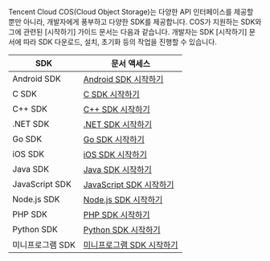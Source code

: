 Tencent Cloud COS(Cloud Object Storage)는 다양한 API 인터페이스를 제공할 뿐만 아니라, 개발자에게 풍부하고 다양한 SDK를 제공합니다. COS가 지원하는 SDK와 그에 관련된 [시작하기] 가이드 문서는 다음과 같습니다. 개발자는 SDK [시작하기] 문서에 따라 SDK 다운로드, 설치, 초기화 등의 작업을 진행할 수 있습니다.

| SDK            | 문서 액세스                                     |
| ------------- | --------------------------------------- |
| Android SDK    | [Android SDK 시작하기](https://intl.cloud.tencent.com/document/product/436/12159) |
| C SDK    | [C SDK 시작하기](https://intl.cloud.tencent.com/document/product/436/12296) |
| C++ SDK    | [C++ SDK 시작하기](https://intl.cloud.tencent.com/document/product/436/12301) |
|  .NET SDK   |[.NET SDK 시작하기](https://intl.cloud.tencent.com/document/product/436/30594)
| Go SDK    |   [Go SDK 시작하기](https://intl.cloud.tencent.com/document/product/436/30601)  |
| iOS SDK        | [iOS SDK 시작하기](https://intl.cloud.tencent.com/document/product/436/11280)    |
| Java SDK | [Java SDK 시작하기](https://intl.cloud.tencent.com/document/product/436/10199) |
| JavaScript SDK | [JavaScript SDK 시작하기](https://intl.cloud.tencent.com/document/product/436/11459) |
| Node.js SDK    | [Node.js SDK 시작하기](https://intl.cloud.tencent.com/document/product/436/8629) |
| PHP SDK       | [PHP SDK 시작하기](https://intl.cloud.tencent.com/document/product/436/12266)   |
| Python SDK       | [Python SDK 시작하기](https://intl.cloud.tencent.com/document/product/436/12269)   |
| 미니프로그램 SDK     |  [미니프로그램 SDK 시작하기](https://intl.cloud.tencent.com/document/product/436/30609)       |




